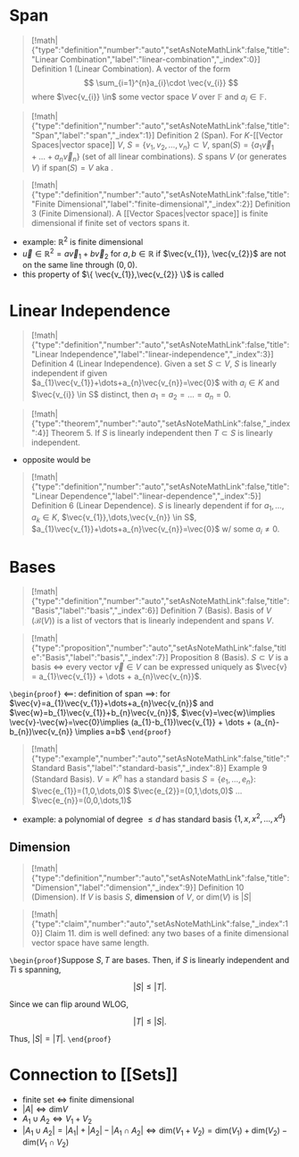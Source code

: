 # Span

> [!math|{"type":"definition","number":"auto","setAsNoteMathLink":false,"title":"Linear Combination","label":"linear-combination","_index":0}] Definition 1 (Linear Combination).
> A vector of the form
> $$
> \sum_{i=1}^{n}a_{i}\cdot \vec{v_{i}}
> $$
> where $\vec{v_{i}} \in$ some vector space $V$ over $\mathbb{F}$ and $a_{i} \in \mathbb{F}$.

> [!math|{"type":"definition","number":"auto","setAsNoteMathLink":false,"title":"Span","label":"span","_index":1}] Definition 2 (Span).
> For $K$-[[Vector Spaces|vector space]] $V$, $S=\{ v_{1},v_{2},\dots,v_{n} \} \subset V$, $\text{span}(S)=\{ a_{1}\vec{v}_{1} + \dots + a_{n}\vec{v}_{n} \}$ (set of all linear combinations). $S$ spans $V$ (or generates $V$) if $\text{span}(S)=V$ aka .

> [!math|{"type":"definition","number":"auto","setAsNoteMathLink":false,"title":"Finite Dimensional","label":"finite-dimensional","_index":2}] Definition 3 (Finite Dimensional).
> A [[Vector Spaces|vector space]] is finite dimensional if finite set of vectors spans it.

- example: $\mathbb{R}^{2}$ is finite dimensional
- $\vec{u} \in \mathbb{R}^{2} =a\vec{v}_{1} + b\vec{v}_{2}$ for $a,b \in \mathbb{R}$ if $\vec{v_{1}}, \vec{v_{2}}$ are not on the same line through $(0,0)$. 
- this property of $\{ \vec{v_{1}},\vec{v_{2}} \}$ is called

# Linear Independence

> [!math|{"type":"definition","number":"auto","setAsNoteMathLink":false,"title":"Linear Independence","label":"linear-independence","_index":3}] Definition 4 (Linear Independence).
> Given a set $S \subset V$, $S$ is linearly independent if given $a_{1}\vec{v_{1}}+\dots+a_{n}\vec{v_{n}}=\vec{0}$ with $a_{i} \in K$ and $\vec{v_{i}} \in S$ distinct, then $a_{1}=a_{2}=\dots=a_{n}=0$. 

> [!math|{"type":"theorem","number":"auto","setAsNoteMathLink":false,"_index":4}] Theorem 5.
> If $S$ is linearly independent then $T \subset S$ is linearly independent.

- opposite would be

> [!math|{"type":"definition","number":"auto","setAsNoteMathLink":false,"title":"Linear Dependence","label":"linear-dependence","_index":5}] Definition 6 (Linear Dependence).
> $S$ is linearly dependent if for $a_{1},\dots, a_{k} \in K$, $\vec{v_{1}},\dots,\vec{v_{n}} \in S$, $a_{1}\vec{v_{1}}+\dots+a_{n}\vec{v_{n}}=\vec{0}$ w/ some $a_{i}\neq 0$.

# Bases

> [!math|{"type":"definition","number":"auto","setAsNoteMathLink":false,"title":"Basis","label":"basis","_index":6}] Definition 7 (Basis).
> Basis of $V$ ($\mathcal{B}(V)$) is a list of vectors that is linearly independent and spans $V$.

> [!math|{"type":"proposition","number":"auto","setAsNoteMathLink":false,"title":"Basis","label":"basis","_index":7}] Proposition 8 (Basis).
> $S \subset V$ is a basis $\iff$ every vector $\vec{v} \in V$ can be expressed uniquely as $\vec{v} = a_{1}\vec{v_{1}} + \dots + a_{n}\vec{v_{n}}$.

`\begin{proof}`
$\impliedby$: definition of span
$\implies$: for $\vec{v}=a_{1}\vec{v_{1}}+\dots+a_{n}\vec{v_{n}}$ and $\vec{w}=b_{1}\vec{v_{1}}+b_{n}\vec{v_{n}}$,  $\vec{v}=\vec{w}\implies \vec{v}-\vec{w}=\vec{0}\implies (a_{1}-b_{1})\vec{v_{1}} + \dots + (a_{n}-b_{n})\vec{v_{n}} \implies a=b$
`\end{proof}`

> [!math|{"type":"example","number":"auto","setAsNoteMathLink":false,"title":"Standard Basis","label":"standard-basis","_index":8}] Example 9 (Standard Basis).
> $V=K^{n}$ has a standard basis $S=\{ e_{1},\dots,e_{n} \}$:
> $\vec{e_{1}}=(1,0,\dots,0)$
> $\vec{e_{2}}=(0,1,\dots,0)$
> ...
> $\vec{e_{n}}=(0,0,\dots,1)$

- example: a polynomial of degree $\leq d$ has standard basis $\{ 1,x,x^{2},\dots,x^{d} \}$

## Dimension

> [!math|{"type":"definition","number":"auto","setAsNoteMathLink":false,"title":"Dimension","label":"dimension","_index":9}] Definition 10 (Dimension).
> If $V$ is basis $S$, **dimension** of $V$, or $\text{dim}(V)$ is $|S|$

> [!math|{"type":"claim","number":"auto","setAsNoteMathLink":false,"_index":10}] Claim 11.
> $\text{dim}$ is well defined: any two bases of a finite dimensional vector space have same length.

`\begin{proof}`Suppose $S,T$ are bases. Then, if $S$ is linearly independent and $T$i s spanning,

$$
|S|\leq|T|.
$$

Since we can flip around WLOG, 

$$
|T|\leq|S|.
$$

Thus, $|S|=|T|$.
`\end{proof}`

# Connection to [[Sets]]

- finite set $\iff$ finite dimensional
- $|A| \iff \text{dim}V$
- $A_{1} \cup A_{2} \iff V_{1} + V_{2}$
- $|A_{1} \cup A_{2}| = |A_{1}| + |A_{2}| - |A_{1} \cap A_{2}| \iff \text{dim}(V_{1}+V_{2}) = \text{dim}(V_{1}) + \text{dim}(V_{2}) - \text{dim}(V_{1} \cap V_{2})$